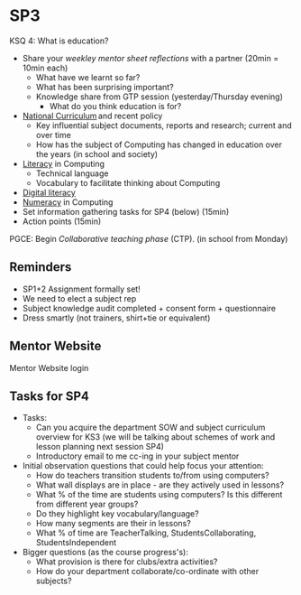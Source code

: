 SP3
===

KSQ 4: What is education?

* Share your _weekley mentor sheet reflections_ with a partner (20min = 10min each)
    * What have we learnt so far?
    * What has been surprising important?
    * Knowledge share from GTP session (yesterday/Thursday evening)
        * What do you think education is for?
* [National Curriculum](./curriculum.md) and recent policy
    * Key influential subject documents, reports and research; current and over time
    * How has the subject of Computing has changed in education over the years (in school and society)
* [Literacy](./literacy.md) in Computing
    * Technical language
    * Vocabulary to facilitate thinking about Computing
* [Digital literacy](./digitalLiteracy.md)
* [Numeracy](./numeracy.md) in Computing
* Set information gathering tasks for SP4 (below) (15min)
* Action points (15min)

PGCE: Begin _Collaborative teaching phase_ (CTP). (in school from Monday)


Reminders
---------

* SP1+2 Assignment formally set!
* We need to elect a subject rep
* Subject knowledge audit completed + consent form + questionnaire
* Dress smartly (not trainers, shirt+tie or equivalent)

Mentor Website
--------------

Mentor Website login


Tasks for SP4
-------------

* Tasks:
    * Can you acquire the department SOW and subject curriculum overview for KS3 (we will be talking about schemes of work and lesson planning next session SP4)
    * Introductory email to me cc-ing in your subject mentor
* Initial observation questions that could help focus your attention:
    * How do teachers transition students to/from using computers?
    * What wall displays are in place - are they actively used in lessons?
    * What % of the time are students using computers? Is this different from different year groups?
    * Do they highlight key vocabulary/language?
    * How many segments are their in lessons?
    * What % of time are TeacherTalking, StudentsCollaborating, StudentsIndependent
* Bigger questions (as the course progress's):
    * What provision is there for clubs/extra activities?
    * How do your department collaborate/co-ordinate with other subjects?


